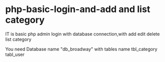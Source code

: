 # php-basic-login-and-add and list category 
IT is basic php admin login with database connection,with add edit delete list  category 

You need Database name "db_broadway" with tables name
tbl_category
tabl_user 
